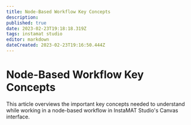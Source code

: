 ```yaml
---
title: Node-Based Workflow Key Concepts
description: 
published: true
date: 2023-02-23T19:18:18.319Z
tags: instamat studio
editor: markdown
dateCreated: 2023-02-23T19:16:50.444Z
---
```


# Node-Based Workflow Key Concepts

This article overviews the important key concepts needed to understand while working in a node-based workflow in InstaMAT Studio's Canvas interface.